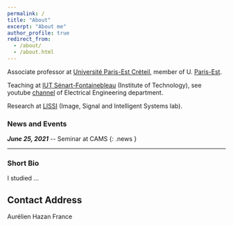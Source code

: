 ```yaml
---
permalink: /
title: "About"
excerpt: "About me"
author_profile: true
redirect_from: 
  - /about/
  - /about.html
---
```


Associate professor at [Université Paris-Est Créteil](http://www.u-pec.fr), member of U. [Paris-Est](http://www.univ-paris-est.fr/fr).

Teaching at [IUT Sénart-Fontainebleau](http://www.iutsf.u-pec.fr/) (Institute of Technology), see youtube [channel](http://www.youtube.com/channel/UC3_Xzi9Oz02SLp8VzgNRUfw) of Electrical Engineering department. 

Research at [LISSI](http://lissi.fr) (Image, Signal and Intelligent Systems lab).


### News and Events

***June 25, 2021*** -- Seminar at CAMS
{: .news }

--------------

### Short Bio
I studied ...



## Contact Address
Aurélien Hazan
France

